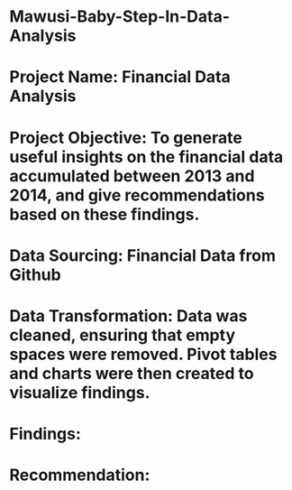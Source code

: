 # Mawusi-Baby-Step-In-Data-Analysis

# Project Name: Financial Data Analysis 

# Project Objective: To generate useful insights on the financial data accumulated between 2013 and 2014, and give recommendations based on these findings.

# Data Sourcing: Financial Data from Github

# Data Transformation: Data was cleaned, ensuring that empty spaces were removed. Pivot tables and charts were then created to visualize findings.  

# Findings: 

# Recommendation:
